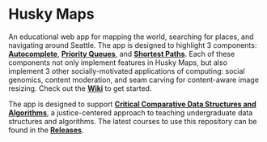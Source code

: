 # Husky Maps

An educational web app for mapping the world, searching for places, and navigating around Seattle. The app is designed to highlight 3 components: [**Autocomplete**](https://github.com/kevinlin1/huskymaps/wiki/Autocomplete), [**Priority Queues**](https://github.com/kevinlin1/huskymaps/wiki/Priority-Queues), and [**Shortest Paths**](https://github.com/kevinlin1/huskymaps/wiki/Shortest-Paths). Each of these components not only implement features in Husky Maps, but also implement 3 other socially-motivated applications of computing: social genomics, content moderation, and seam carving for content-aware image resizing. Check out the [**Wiki**](https://github.com/kevinlin1/huskymaps/wiki) to get started.

The app is designed to support [**Critical Comparative Data Structures and Algorithms**](https://kevinl.info/cs-education-for-the-socially-just-worlds-we-need/), a justice-centered approach to teaching undergraduate data structures and algorithms. The latest courses to use this repository can be found in the [**Releases**](https://github.com/kevinlin1/huskymaps/releases).
